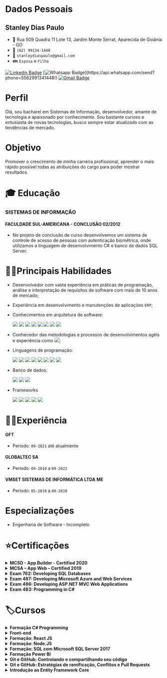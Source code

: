 # Dados Pessoais
## Stanley Dias Paulo 
* :triangular_flag_on_post: Rua 509 Quadra 11 Lote 13, Jardim Monte Serrat, Aparecida de Goiânia - GO
* :iphone: `(62) 99134-1448`
* :email: `stanleydiaspaulo@gmail.com`
* :family: `Esposa` e `Filho`

[![Linkedin Badge](https://img.shields.io/badge/-Linkedin-blue?style=flat-square&logo=Linkedin&logoColor=white&link=https://www.linkedin.com/in/stanleydiaspaulo/)](https://www.linkedin.com/in/stanleydiaspaulo/)
[![Whatsapp Badge](https://img.shields.io/badge/-Whatsapp-4CA143?style=flat-square&labelColor=4CA143&logo=whatsapp&logoColor=white&link=https://api.whatsapp.com/send?phone=5562991341448!)](https://api.whatsapp.com/send?phone=5562991341448!)
[![Gmail Badge](https://img.shields.io/badge/-Gmail-c14438?style=flat-square&logo=Gmail&logoColor=white&link=mailto:stanleydiaspaulo@gmail.com)](mailto:stanleydiaspaulo@gmail.com)

# Perfil
Olá, sou bacharel em Sistemas de Informação, desenvolvedor, amante de tecnologia e apaixonado por conhecimento. Sou bastante curioso e entusiasta de novas tecnologias, busco sempre estar atualizado com as tendências de mercado.

# Objetivo
Promover o crescimento de minha carreira profissional, aprender o mais rápido possível todas as atribuições do cargo para poder mostrar resultados.

# :mortar_board: Educação
### SISTEMAS DE INFORMAÇÃO
#### FACULDADE SUL-AMERICANA - CONCLUSÃO 02/2012
* No projeto de conclusão de curso desenvolvemos um sistema de controle de acesso de pessoas com autenticação biométrica, onde utilizamos a linguagem de desenvolvimento C# e banco de dados SQL Server.

# 👨‍💻Principais Habilidades
* Desenvolvedor com vasta experiência em práticas de programação, análise e interpretação de requisitos de software com mais de 10 anos de mercado;
* Experiência em desenvolvimento e manutenções de aplicações `ERP`;
* Conhecimentos em arquitetura de software:

    <img src="https://img.shields.io/badge/%20-OOP-green"/>
    <img src="https://img.shields.io/badge/%20-SOLID-blue"/>
    <img src="https://img.shields.io/badge/-Clean%20Code-lightgrey"/>
    <img src="https://img.shields.io/badge/%20-Design%20Patterns-orange"/>
    <img src="https://img.shields.io/badge/%20-DDD-yellowgreen"/>
    <img src="https://img.shields.io/badge/%20-CQRS-blue"/>
    <img src="https://img.shields.io/badge/%20-TDD-lightgrey"/>
    <img src="https://img.shields.io/badge/%20-BDD-brightgreen"/>
* Conhecedor das metodologias e processos de desenvolvimentos agéis e experiência como <img src="https://img.shields.io/badge/SCRUM-MASTER-blue"/>;
* Linguagens de programação:

    <img src="https://img.shields.io/badge/%20-C%23-green"/>
    <img src="https://img.shields.io/badge/%20-Delphi-lightgrey"/>
    <img src="https://img.shields.io/badge/%20-VB6-yellowgreen"/> 
    <img src="https://img.shields.io/badge/%20-TypeScript-blue"/>
    <img src="https://img.shields.io/badge/%20-Java%20Script-yellow"/>
    <img src="https://img.shields.io/badge/%20-NodeJS-green"/>
    <img src="https://img.shields.io/badge/%20-HTML5-red"/>
    <img src="https://img.shields.io/badge/-CSS3-blue"/>
* Banco de dados:

    <img src="https://img.shields.io/badge/Microsof-SQL%20Server-yellow"/>
    <img src="https://img.shields.io/badge/%20-Oracle-red"/>
    <img src="https://img.shields.io/badge/%20-MySQL-blue" />

* Frameworks

    <img src="https://img.shields.io/badge/EntityFramework-Core-blue"/>
    <img src="https://img.shields.io/badge/ASP.NET-MVC5-green"/>
    <img src="https://img.shields.io/badge/ASP.NET-Core-blue"/>
    <img src="https://img.shields.io/badge/Angular-7%2B-red"/>
    <img src="https://img.shields.io/badge/React-JS-orange"/>
    

# 👨‍💼Experiência
#### GFT 
* Período: `09-2021` até atualmente
#### GLOBALTEC SA
* Período: `09-2010` a `09-2021`

#### VMSET SISTEMAS DE INFORMÁTICA LTDA ME
* Período: `05-2010` a `08-2010`

# Especializações
* Engenharia de Software - Incompleto

# ⭐Certificações
<details>
    <summary><b>MCSD - App Builder - Certified 2020</b></summary>
        <table>
            <tr><td><a href="https://www.youracclaim.com/badges/9ea715fb-7ca6-41ad-aa98-588a4133c1a5/linked_in_profile">Verificar</a></td></tr>
            <tr><td><img src="imagens/MCSD.png" width = "250px"></td></tr>
        </table>       
</details>

<details>
    <summary><b>MCSA – App Web – Certified 2019</b></summary>
        <table>
            <tr><td><a href="https://www.youracclaim.com/badges/a04d7fa8-4da3-41b7-97f9-48379b81339d/linked_in_profile">Verificar</a></td></tr>
            <tr><td><img src="imagens/MCSA-Web.png" width = "250px"></td></tr>
        </table>       
</details>

<details>
    <summary><b>Exam 762: Developing SQL Databases</b></summary>
        <table>
            <tr><td><a href="https://www.youracclaim.com/badges/3f3634c0-d0de-4bd7-a092-10fed5fa77ef?source=linked_in_profile">Verificar</a></td></tr>
            <tr><td><img src="imagens/70-762.png" width = "250px"></td></tr>
        </table>       
</details>

<details>
    <summary><b>Exam 487: Developing Microsoft Azure and Web Services</b></summary>
        <table>
            <tr><td><a href="https://www.youracclaim.com/badges/fc708740-03c3-4c77-8f65-daf7d873e816">Verificar</a></td></tr>
            <tr><td><img src="imagens/70-487.png" width = "250px"></td></tr>
        </table>       
</details>

<details>
    <summary><b>Exam 486: Developing ASP.NET MVC Web Applications</b></summary>
        <table>
            <tr><td><a href="https://www.youracclaim.com/badges/3080933a-2efa-4324-aa62-b3514d48a706">Verificar</a> </td></tr>
            <tr><td><img src="imagens/70-486.png" width = "250px"></td></tr>
        </table>       
</details>

<details>
    <summary><b>Exam 483: Programming in C#</b></summary>
        <table>
            <tr><td><a href="https://www.youracclaim.com/badges/12f84070-acee-482d-8cd2-a41d742243e3">Verificar</a></td></tr>
            <tr><td><img src="imagens/70-483.png" width = "250px"></td></tr>
        </table>       
</details>

# 🏷️Cursos
<details>
    <summary><b>Formação C# Programming </b> </summary>
        <table>
            <tr><td><strong>Certificação C# Programming parte 1: Criar tipos</strong></td></tr>
            <tr><td>Tipos integrais</td></tr>
            <tr><td>Ponto flutuante, booleanos, structs e enums </td></tr>
            <tr><td>Criar tipos de referência </td></tr>
            <tr><td>Classes, métodos, métodos de extensão </td></tr>
            <tr><td>Criar métodos sobrecarregados e substituídos </td></tr>
            <tr><td><strong>Certificação C# Programming parte 2: Consumir tipos</strong> </td></tr>
            <tr><td>Box ou unbox para converter entre tipos de valor </td></tr>
            <tr><td>Cast de tipos </td></tr>
            <tr><td>Implementando conversões </td></tr>
            <tr><td>Lidar com tipos dinâmicos </td></tr>
            <tr><td>Adicionando membros dinamicamente </td></tr>
            <tr><td><strong>Certificação C# Programming parte 3: Encapsulamento e Hierarquia de Classes</strong> </td></tr>
            <tr><td>Propriedades e acessadores </td></tr>
            <tr><td>Projetar interfaces </td></tr>
            <tr><td>Interfaces explícitas </td></tr>
            <tr><td>Classe base </td></tr>
            <tr><td>Comparações entre objetos </td></tr>
            <tr><td><strong>Certificação C# Programming parte 4: Fluxo de programa e exceções</strong> </td></tr>
            <tr><td>Fluxo de programa If, Else, Switch </td></tr>
            <tr><td>Compilação condicional </td></tr>
            <tr><td>Fluxo de programa While e Do </td></tr>
            <tr><td>Interação com For e Foreach </td></tr>
            <tr><td>Manutenção de exceções </td></tr>
            <tr><td>Exceções com SQL Server e Rede </td></tr>
            <tr><td><strong>Certificação C# Programming parte 5: Strings e Ciclo de Vida de Objetos</strong> </td></tr>
            <tr><td>Gerenciamento de memória </td></tr>
            <tr><td>Coletando lixo </td></tr>
            <tr><td>O Padrão Disposable </td></tr>
            <tr><td>Concatenação, Escrita e Leitura de Strings </td></tr>
            <tr><td>Pesquisando Strings </td></tr>
            <tr><td>Formatação de Strings </td></tr>
            <tr><td><strong>Certificação C# Programming parte 6: Coleções, XML e JSON</strong> </td></tr>
            <tr><td>Serialização com XML </td></tr>
            <tr><td>Serialização com JSON </td></tr>
            <tr><td>Serialização Binária, Personalizada e com Contrato </td></tr>
            <tr><td>Arrays </td></tr>
            <tr><td>Listas </td></tr>
            <tr><td>Conjuntos, Dicionários e Filas </td></tr>
            <tr><td><strong>Certificação C# Programming parte 7: Eventos e LINQ</strong> </td></tr>
            <tr><td>Introdução aos eventos </td></tr>
            <tr><td>Manipuladores de eventos </td></tr>
            <tr><td>Delegados e Lambda </td></tr>
            <tr><td>Func, Action e Predicate </td></tr>
            <tr><td>Consultado e filtrando dados com LINQ </td></tr>
            <tr><td>Projeção de dados </td></tr>
            <tr><td>Agrupamento e agregação </td></tr>
            <tr><td>Paginação e sintaxe de método </td></tr>
            <tr><td>Consulta com XML </td></tr>
            <tr><td><strong>Certificação C# Programming parte 8: Entrada e Saída de Dados</strong> </td></tr>
            <tr><td>Ler e gravar bytes em fluxos de arquivos </td></tr>
            <tr><td>Ler e gravar strings em fluxos de arquivos </td></tr>
            <tr><td>Gerenciando arquivos </td></tr>
            <tr><td>Gerenciando diretórios </td></tr>
            <tr><td>Acessando a Web de forma assíncrona </td></tr>
            <tr><td>Lendo e atualizando banco de dados </td></tr>
            <tr><td>Consumindo serviços e interpretando dados </td></tr>
            <tr><td><strong>Certificação C# Programming parte 9: Depurar Aplicativos</strong> </td></tr>
            <tr><td>Gerenciando assemblies </td></tr>
            <tr><td>Assinando assemblies com nome forte </td></tr>
            <tr><td>Depurando aplicações </td></tr>
            <tr><td>Compilação condicional </td></tr>
            <tr><td>Compilação em modo debug e release </td></tr>
            <tr><td>Rastreamento de aplicações </td></tr>
            <tr><td>Gravando mensagens no Event Log </td></tr>
            <tr><td>Contadores de desempenho </td></tr>
            <tr><td><strong>Certificação C# Programming parte 10: Reflection</strong> </td></tr>
            <tr><td>Criar e aplicar atributos </td></tr>
            <tr><td>Ler os atributos </td></tr>
            <tr><td>Usar reflection </td></tr>
            <tr><td>Geração de código </td></tr>
            <tr><td>Tipos do System Reflection </td></tr>
            <tr><td><strong>Certificação C# Programming parte 11: Multithreading</strong> </td></tr>
            <tr><td>Introdução ao Task Parallel Library </td></tr>
            <tr><td>Consultas LINQ com Paralelismo </td></tr>
            <tr><td>Espera, Continuação de Hierarquia de Tarefas </td></tr>
            <tr><td>Threads </td></tr>
            <tr><td>Desbloqueando a interface do usuário </td></tr>
            <tr><td>Async Await, Coleções simultâneas e bloqueios </td></tr>
            <tr><td>Cancelamento de tarefas e métodos Thread Safe </td></tr>
            <tr><td><strong>Certificação C# Programming parte 12: Validar Segurança</strong> </td></tr>
            <tr><td>Validar dados JSON </td></tr>
            <tr><td>Escolher o tipo de coleção adequada </td></tr>
            <tr><td>Validando com expresão regular </td></tr>
            <tr><td>Funções internas para validar tipos e conteúdos </td></tr>
            <tr><td>Criptografia simétrica e assimétrica </td></tr>
            <tr><td>Gerenciamento de chave </td></tr>
            <tr><td>Gerenciar e criar certificados </td></tr>
            <tr><td>Fazendo Hash de dados </td></tr>
        </table>
</details>

<details>
    <summary><b>Front-end</b></summary>
    <table>
        <tbody>
            <tr><td><strong>Gulp: automação de tarefas front-end</strong></td></tr> 
            <tr><td><strong>React parte 1: Componentes reutilizáveis para sua webapp</strong></td></tr> 
            <tr><td><strong>React parte 2: Validação, Rotas e Integração com API</strong></td></tr> 
            <tr><td><strong>SQL Server: T-SQL com Microsoft SQL Server 2017</strong></td></tr> 
            <tr><td><strong>GraphQL parte 3: integrando com sua aplicação</strong></td></tr> 
        </tbody>
    </table>
</details>

<details>
    <summary><b>Formação: React JS</b></summary>
    <table>
        <tbody>
            <tr><td><strong>Fetch API: Consumindo uma API Rest com JavaScript</strong></td></tr> 
            <tr><td><strong>JS na Web: Criando uma SPA com JavaScript puro</strong></td></tr> 
            <tr><td><strong>JavaScript: Programando a Orientação a Objetos</strong></td></tr> 
            <tr><td><strong>JavaScript: Interfaces e Herança em Orientação a Objetos</strong></td></tr> 
            <tr><td><strong>React: Entendendo como a biblioteca funciona</strong></td></tr> 
            <tr><td><strong>React: Ciclo de vida dos componentes</strong></td></tr> 
            <tr><td><strong>React:Function Components, uma abordagem moderna</strong></td></tr> 
            <tr><td><strong>React: Hooks, Contextos e boas práticas</strong></td></tr> 
        </tbody>
    </table>
</details>

<details>
    <summary><b>Formação: Node.JS</b></summary>
    <table>
        <tbody>
            <tr><td><strong>Performance Web I: otimizando o front-end</strong></td></tr> 
            <tr><td><strong>Performance Web II: Critical Path, HTTP/2 e Resource Hints</strong></td></tr> 
            <tr><td><strong>HTTP: Entendendo a web por baixo dos panos</strong></td></tr> 
            <tr><td><strong>Node.js Parte 1: Inovando com JavaScript no backend</strong></td></tr> 
            <tr><td><strong>Node.js Parte 2: MVC, autenticação e autorização</strong></td></tr> 
            <tr><td><strong>GraphQL Parte 1: Primeiros Passos</strong></td></tr> 
            <tr><td><strong>GraphQL parte 2: Substituindo uma API REST por GraphQL</strong></td></tr> 
            <tr><td><strong>Rest com NodeJS: API com Express e MySQL</strong></td></tr> 
        </tbody>
    </table>
</details>

<details>
    <summary><b>Formação: SQL com Microsoft SQL Server 2017</b></summary>
    <table>
        <tbody>
            <tr><td><strong>SQL Server: Introdução ao SQL com Microsoft SQL Server 2017</strong></td></tr> 
            <tr><td><strong>SQL Server: Consultas avançadas com Microsoft SQL Server 2017</strong></td></tr> 
            <tr><td><strong>SQL Server: Manipulação de dados com Microsoft SQL Server 2017</strong></td></tr> 
            <tr><td><strong>SQL Server: T-SQL com Microsoft SQL Server 2017</strong></td></tr> 
            <tr><td><strong>SQL Server: Administração do Microsoft SQL Server 2017</strong></td></tr> 
        </tbody>
    </table>
</details>

<details>
    <summary><b>Formação Power BI</b></summary>
    <table>
        <tbody>
            <tr><td><strong>Business Intelligence: Introdução à inteligência empresarial</strong></td></tr> 
            <tr><td>Dados e informação </td></tr>
            <tr><td>Problema comuns nas empresas </td></tr>
            <tr><td>Matriz dimensão indicador </td></tr>
            <tr><td>Tabelas de um Datawarehouse </td></tr>
            <tr><td>Hierarquias e tipo de dimensões </td></tr>
            <tr><td>O que é OLAP? </td></tr>
            <tr><td>Outros tópicos </td></tr>
            <tr><td><strong>ETL com integration services: Modelo de dados </strong></td></tr>
            <tr><td>Compreendendo o problema </td></tr>
            <tr><td>Instalando os produtos </td></tr>
            <tr><td>O projeto do Data Warehouse </td></tr>
            <tr><td>As dimensões fábrica, cliente e produto </td></tr>
            <tr><td>Dimensões organizacional e tempo </td></tr>
            <tr><td>As tabelas fato </td></tr>
            <tr><td>Carregando dados na dimensão </td></tr>
            <tr><td><strong>ETL com integration services: Transformação de dados </strong></td></tr>
            <tr><td>Carregando dimensão cliente </td></tr>
            <tr><td>Preparando a dimensão produto </td></tr>
            <tr><td>A dimensão organizacional </td></tr>
            <tr><td>Criando a dimensão tempo </td></tr>
            <tr><td>Tabelas de fato </td></tr>
            <tr><td>Conclusão </td></tr>
            <tr><td><strong>OLAP com SQL Server: Construção do Data Warehouse </strong></td></tr>
            <tr><td>Configuração </td></tr>
            <tr><td>DW criando as primeiras dimensões </td></tr>
            <tr><td>Snow Flake, Tempo e Pai-Filho </td></tr>
            <tr><td>Criando os OLAPs </td></tr>
            <tr><td>Desnormalizando base de dados </td></tr>
            <tr><td><strong>Consultas Multidimensionais: MDX com SQL Server </strong></td></tr>
            <tr><td>Configuração </td></tr>
            <tr><td>Seleção de elementos </td></tr>
            <tr><td>Ordem da exibição de elementos </td></tr>
            <tr><td>Cálculos nos Elementos do OLAP </td></tr>
            <tr><td>Períodos de Tempo </td></tr>
            <tr><td>Trabalhando com dados ordenados </td></tr>
            <tr><td>Análise de Pareto ou 80 20 </td></tr>
            <tr><td><strong>Report Analysis com Power BI: Gerando relatórios empresariais </strong></td></tr>
            <tr><td>Configurando o ambiente </td></tr>
            <tr><td>Conceitos, acesso e construção de uma visão simples </td></tr>
            <tr><td>Concstruindo relatórios </td></tr>
            <tr><td>Hierarquias, mapas e tabelas </td></tr>
            <tr><td>Power BI Service</td></tr>
        </tbody>
    </table>
</details>

<details>
    <summary><b>Git e GitHub: Controlando e compartilhando seu código</b></summary>
    <table>
        <tbody>
            <tr><td>O que é o Git e como instalá-lo</td></tr>
            <tr><td>Criar um repositório</td></tr>
            <tr><td>Analise de status do repositório</td></tr>
            <tr><td>Entendendo o comando commit</td></tr>
            <tr><td>Como adicionar arquivos com git add</td></tr>
            <tr><td>Verificar históricos de commits</td></tr>
            <tr><td>Ignorando arquivos e/ou pastas com .gitignore</td></tr>
            <tr><td>Repositórios remotos</td></tr>
            <tr><td>Adicionando link para o repositório remoto com 'remote add'</td></tr>
            <tr><td>Como baixar um repositório pela primeira vez</td></tr>
            <tr><td>Clonando-o com o comando git clone</td></tr>
            <tr><td>Enviando as alterações para um repositório remoto com o comando git push</td></tr>
            <tr><td>Atualizando o repositório remoto utilizando git pull</td></tr>
            <tr><td>O que é para que serve o GitHub</td></tr>
            <tr><td>Entendo o que é uma branch</td></tr>
            <tr><td>Visualizando as alterações realizadas com o comando git diff</td></tr>        
        </tbody>
    </table>
</details>

<details>
    <summary><b>Git e GitHub: Estratégias de ramificação, Conflitos e Pull Requests</b></summary>
    <table>
        <tbody>
            <tr><td>O que são e como utilizar <strong>issues</strong></td></tr>
            <tr><td>Que as issues podem ser utilizadas para vários propósitos
            <ul>
                <li>Reportar problemas</li>
                <li>Sugerir melhorias</li>
                <li>Solicitar novas funcionalidades</li>
                <li>Organizar qualquer coisa que faça sentido para o projeto</li>
                <li>e outros</li>
            </ul>
            </td></tr>
            <tr><td>O que são <strong>pull requests</strong></td></tr>
            <tr><td>Como unir vários commits em um, utilizando o comando <strong>git rebase -i</strong></td></tr>
            <tr><td>Como enviar e como revisar um pull request no GitHub</td></tr>
            <tr><td>
                Controle avançado de conflitos
                <ul>
                    <li>Que o comando git <strong>cherry-pick</strong> pode trazer um commit específico para a branch atual</li>
                    <li>Como encontrar o commit em que determinada alteração foi aplicada, utilizando o <strong>git bisect</strong></li>
                    <li>Como encontrar o responsável por determinanda linha ou bloco de código, utilizando o <strong>git blame</strong></li>
                    <li>Que jamais devemos apontar um culpado por determinado bug. Uma equipe deve ser unida e se ajudar</li>
                    <li>Que o comando <strong>git show {hash}</strong>  mostra todas as alterações aplicadas pelo commit com o hash informado.</li>
                </ul>
            </td></tr>
            <tr><td>
            Estratégias de branching
            <ul>
                <li>Que é uma convensão bem seguida que a branch <strong>master</strong> tenha apenas os commits prontos para ir para produção</li>
                <li>Que não é interessante realizar trabalho e commitar diretamente na branch <strong>master</strong></li>
                <li>Como remover uma branch</li>
                <ul>
                    <li><strong>git branch -d {nome_branch}</strong> remove uma branch que já tem seu trabalho unido à branch atual</li>
                    <li><strong>git branch -D {nome_branch}</strong> remove uma branch mesmo que os commits desta branch ainda não estejam na branch atual, ou seja, força a remoção;</li>
                </ul>
                <li>Um pouco do processo chamado de <strong>Git Flow</strong></li>
                <ul>   
                    <li>Entendemos que o estado do código representado pela branch <strong>master</strong> deve ser o mesmo que estará em produção</li>
                    <li>Vimos que deve haber uma branch de desenvolvimento (comument chamado de <strong>develop</strong>), onde todas as funcionalidades e correções devem ser muito bem testada antes de ir para produção <strong> master</strong></li>
                    <li>Vimos que cada funcionalidade deve ser feita em uma branch separada, e que é comum que esta branch tenha <strong>feature/</strong> como prefixo</li>
                    <li>Aprendemos também que bugs normalmente são corrigidos em <strong>hotfix/</strong></li>
                    <li>Além disso, branches específicas para cada release são criadas para realizar os testes e correções de bugs específicos</li>
                </ul>
            </ul>
            </td></tr>
            <tr><td>
            Ferramentas visuais
                <ul>
                    <li>Existem ferramentas visuais que podem nos auxiliar com o trabalho com o Git;</li>
                    <li>O <strong>Git Cola</strong> foi uma das primeiras ferramentas visuais multiplataforma. Embora não seja a mais complexa ou visualmente atraente, é bem completa e pode nos ajudar bastante</li>
                    <li>O <strong>Git Desktop</strong> pode ser interessante para gerenciar os projetos do GitHub de forma mais ágil e facilitada, sem a necessidade de acessar o site;</li>
                    <li>O <strong>GitKraken</strong> é uma ferramenta extremamente completa, que nos auxilia inclusive com a implementação do <strong>Git Flow</strong></li>
                </ul>
            </td></tr>
            <tr><td>
                Hooks e dploy com Git
                <ul>
                    <li>Que o Git trabalha com eventos e os chama de <strong>hooks;</strong></li>
                    <li>Que podemos definir códigos a serem executados quando determinado evento (hook) ocorrer</li>
                    <li>A criar hooks dentro da pasta <strong>.git/hooks</strong>, utilizando <strong>Shell Script</strong></li>
                    <li>Que o nome do arquivo indica em qual hook (evento) ele será executado;</li>
                    <li>Que, com hooks, podemos executar os testes automatizados do nosso código, ou até mesmo colocar uma aplicação em produção</li>
                </ul>
            </td></tr>
        </tbody>
    </table>    
</details>

<details>
    <summary><b>Introdução ao Entity Framework Core</b></summary>
    <table>
        <tbody>
            <tr><td>Introdução</td></tr>
            <tr><td>O que é um ORM?</td></tr>
            <tr><td>Orientação a objetos vs Modelo relacional</td></tr>
            <tr><td>O que é o Entity Framework Core?</td></tr>
            <tr><td>Como funciona o Entity Framework</td></tr>
            <tr><td>História do Entity Framework Core</td></tr>
            <tr><td>Por que o Entity Framework core foi reescrito do zero</td></tr>
            <tr><td>Quais são os providers disponíveis</td></tr>
            <tr><td>EF6 vs EF Core</td></tr>
            <tr><td>Ambiente de desenvolvimento - IDE's</td></tr>
            <tr><td>IDE's disponíveis</td></tr>
            <tr><td>Instalação do SDK do .NET Core</td></tr>
            <tr><td>Instalação das extensões do VS Code</td></tr>
            <tr><td>Instalação do SQL Server LocalBD</td></tr>
            <tr><td>Desenvolvendo a primeira aplicação</td></tr>
            <tr><td>Criando uma aplicação console no Visual Studio</td></tr>
            <tr><td>Instalando o pacote do SQL Server Visual Studio Code</td></tr>
            <tr><td>Instalando o pacote do SQL Server Visual Studio</td></tr>
            <tr><td>Coceitos Principais</td></tr>
            <tr><td>Por onde começar</td></tr>
            <tr><td>O que é Code First</td></tr>
            <tr><td>O que é Database First</td></tr>
            <tr><td>O que é DbContext</td></tr>
            <tr><td>Cenários de utilização</td></tr>
            <tr><td>Sistemas de pedido</td></tr>
            <tr><td>Criação das classes</td></tr>
            <tr><td>Criação da classe de contexto</td></tr>
            <tr><td>Mapeamento através do Fluent API</td></tr>
            <tr><td>Arquivos de configurações</td></tr>
            <tr><td>Utilizando DataAnnotations</td></tr>
            <tr><td>Migrações</td></tr>
            <tr><td>O que é necessário para criar uma migração,</td></tr>
            <tr><td>Criando a primeira migração</td></tr>
            <tr><td>Analisando a migração</td></tr>
            <tr><td>Gerando Script SQL</td></tr>
            <tr><td>Aplicando migração</td></tr>
            <tr><td>Gerando Scripts SQL Idempotentes</td></tr>
            <tr><td>Roolbak de migrações</td></tr>
            <tr><td>Migrações pendentes</td></tr>
            <tr><td>Operações</td></tr>
            <tr><td>Operações que iremos executar</td></tr>
            <tr><td>Inserindo registros</td></tr>
            <tr><td>Inserindo registros em massa</td></tr>
            <tr><td>Consultando dados</td></tr>
            <tr><td>Carregando adiantado</td></tr>
            <tr><td>Atualizando registros</td></tr>
            <tr><td>Removento registros</td></tr>
            <tr><td>Bônus</td></tr>
            <tr><td>Detectando propriedades não configuradas</td></tr>
            <tr><td>Resiliência da conexão</td></tr>
            <tr><td>Alterando o nome da tabela de histórico de migrações</td></tr>
        </tbody>
    </table>
</details>

